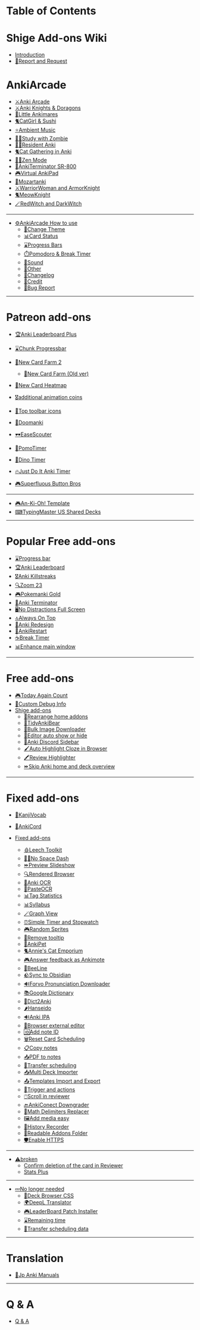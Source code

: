 # Table of Contents

# Shige Add-ons Wiki

- [Introduction](intro.md)
- [📨Report and Request](contact.md)

# AnkiArcade

- [⚔️️Anki Arcade](AnkiArcade/Home.md)
  <!-- - [🎮️Anki Arcade Themes](AnkiArcade/themes/00-index.md) -->
- [⚔️Anki Knights & Doragons](AnkiArcade/themes/01-anki-knights--doragons.md)
- [💎Little Ankimares](AnkiArcade/themes/02-little-ankimares.md)
- [🐈CatGirl & Sushi](AnkiArcade/themes/03-catgirl--sushi.md)
- [⭐Ambient Music](AnkiArcade/themes/04-ambiebt-music.md)
- [🧟‍♀Study with Zombie](AnkiArcade/themes/05-study-with-zombie.md)
- [🧟‍♀Resident Anki](AnkiArcade/themes/06-resident-anki.md)
- [🐈️Cat Gathering in Anki](AnkiArcade/themes/07-️cat-gathering-in-anki.md)
- [🧘‍♀️Zen Mode](AnkiArcade/themes/08-️zen-mode.md)
- [🤖AnkiTerminator SR-800](AnkiArcade/themes/09-ankiterminator-sr-800.md)
- [🎮Virtual AnkiPad](AnkiArcade/themes/10-virtual-ankipad.md)
- [🎵Mozartanki](AnkiArcade/themes/11-mozartanki.md)
- [⚔️WarriorWoman and ArmorKnight](AnkiArcade/themes/12-warriorwoman.md)
- [🐈MeowKnight](AnkiArcade/themes/13-meowknight.md)
- [🪄RedWitch and DarkWitch](AnkiArcade/themes/14-redwitch.md)

---
- [⚙️AnkiArcade How to use](AnkiArcade/how-to-use.md)
  - [🎨Change Theme](AnkiArcade/02.-Change-Theme.md)
  - [📊Card Status](AnkiArcade/03.-Card-status.md)
  - [⌛️Progress Bars](AnkiArcade/04.-Progress-Bars.md)
  - [⏱️Pomodoro & Break Timer](AnkiArcade/05.-Pomodoro-&-Break-Timer.md)
  - [🎵Sound](AnkiArcade/06.-Sound.md)
  - [📂Other](AnkiArcade/08.-Other.md)
  - [📝Changelog](AnkiArcade/09.-Changelog.md)
  - [💖Credit](AnkiArcade/98.-Credit.md)
  - [🚨Bug Report](AnkiArcade/99.-Bug-Report.md)

---
# Patreon add-ons
- [🏆️Anki Leaderboard Plus](Anki-Leaderboard-Plus.md)

- [⌛️Chunk Progressbar](progress-bar-for-anki.md)
<!-- - [🌱New Card Farm](new-card-farm/new-card-farm.md) -->
- [🌱New Card Farm 2](new-card-farm/new-card-farm-02.md)
  - [🌱New Card Farm (Old ver)](new-card-farm/new-card-farm-01.md)

- [📅New Card Heatmap](new-card-heatmap.md)
- [🎖️additional animation coins](additional-animation-coins.md)
- [🎨Top toolbar icons](top-toolbar-icons.md)
- [🔫Doomanki](doomanki.md)
- [🕶️EaseScouter](easescouter.md)
- [🍅PomoTimer](pomotimer.md)
- [🦖Dino Timer](dino-timer.md)
- [🔥Just Do It Anki Timer](just-anki-timer.md)
- [🎮Superfluous Button Bros](superfluous-button-bros.md)
---
- [🎮An-Ki-Oh! Template](an-ki-oh.md)
- [⌨TypingMaster US Shared Decks](typingmaster-us-keyboard.md)

---

# Popular Free add-ons
- [⌛️Progress bar](progress-bar.md)
- [🏆Anki Leaderboard](anki-leaderboard.md)
- [🎖️Anki Killstreaks](anki-killstreaks.md)<!--(anki-killstreaks.md)-->
- [🔍Zoom 23]()<!--(zoom-23.md)-->
- [🎮Pokemanki Gold](pokemanki-gold.md)<!--(pokemanki-gold.md)-->
- [🤖Anki Terminator](AnkiTerminator/anki_terminator_00.md)
- [🖥️No Distractions Full Screen]()<!--(no-distractions-full-screen.md)-->
- [🔝Always On Top]()<!--(always-on-top.md) -->
- [🎨Anki Redesign]()<!--(anki-redesign.md)-->
- [🔂AnkiRestart](ankirestart.md)
- [☕Break Timer](break-timer.md)
- [📊Enhance main window](enhance-main-window.md)
---

# Free add-ons

  - [🎮Today Again Count](today-again-count.md)
  - [🐞Custom Debug Info](debug_info.md)
- [Shige add-ons]()
  - [📌Rearrange home addons]()<!--(rearrange-home-addons.md)-->
  - [🐻TidyAnkiBear]()<!--(tidyankibear.md)-->
  - [🦾Bulk Image Downloader]()<!--(bulk-image-downloader.md)-->
  - [📝Editor auto show or hide]()<!--(editor-auto-show-or-hide.md)-->
  - [📱Anki Discord Sidebar]()<!--(anki-discord-sidebar.md)-->
  - [🖌️Auto Highlight Cloze in Browser]()<!--(auto-highlight-cloze-in-browser.md)-->
  - [🖍️Review Highlighter]()<!--(review-highlighter.md)-->
  - [⏩️Skip Anki home and deck overview]()<!--(skip-anki-home-and-deck-overview.md)-->

---

# Fixed add-ons

- [🍣KanjiVocab](KanjiVocab.md)
- [📱AnkiCord](ankicord.md)

- [Fixed add-ons]()

  - [🩸Leech Toolkit]()
  - [🏃🏻No Space Dash]()
  - [⏩Preview Slideshow]()
  - [🔍Rendered Browser]()
  - [📸Anki OCR]()
  - [📸PasteOCR]()
  - [📊Tag Statistics]()
  - [📊Syllabus]()
  - [🪄Graph View]()
  - [⏰️Simple Timer and Stopwatch]()
  - [🎮Random Sprites]()
  - [👻Remove tooltip]()
  - [🐤AnkiPet]()
  - [🐈️Annie's Cat Emporium]()
  - [🎮️Answer feedback as Ankimote]()
  - [🐝BeeLine]()
  - [🪨Sync to Obsidian]()
  - [🔊Forvo Pronunciation Downloader]()
  - [📚Google Dictionary]()
  - [🐼Dict2Anki]()
  - [🌶️Hanseido]()
  - [🔊Anki IPA]()
  - [📝Browser external editor]()
  - [🆔Add note ID]()
  - [🗑️Reset Card Scheduling]()
  - [📋Copy notes]()
  - [📥PDF to notes]()
  - [🚚Transfer scheduling]()
  - [📥Multi Deck Importer]()
  - [📤Templates Import and Export]()
  - [🔗Trigger and actions]()
  - [🖱️Scroll in reviewer]()
  - [🔙AnkiConect Downgrader]()
  - [🧮Math Delimiters Replacer]()
  - [🖼️Add media easy]()
  - [💾History Recorder]()
  - [📂Readable Addons Folder]()
  - [🛡️Enable HTTPS]()

---
- [⚠️broken]()
  - [Confirm deletion of the card in Reviewer]()
  - [Stats Plus]()

---

- [💤No longer needed]()
  - [🎨Deck Browser CSS]()
  - [🌍DeepL Translator]()
  - [🎮️LeaderBoard Patch Installer]()
  - [⌛️Remaining time]()
  - [🚚Transfer scheduling data]()

---

# Translation
- [📖Jp Anki Manuals ](anki_manuals_jp.md)

---

# Q & A
- [Q & A]()




<!-- 

# Free add-ons (by Shige)

- [🤖Anki Terminator](AnkiTerminator/anki_terminator_00.md)
- [☕Break Timer](break-timer.md)
- [🔂AnkiRestart](ankirestart.md)
- [🎮Today Again Count](today-again-count.md)
- [🦾Bulk Image Downloader](bulk-image-downloader.md)
- [🐻TidyAnkiBear](tidyankibear.md)
- [📌Rearrange home addons](rearrange-home-addons.md)
- [📱Anki Discord Sidebar](anki-discord-sidebar.md)
- [🖌️Auto Highlight Cloze in Browser](auto-highlight-cloze-in-browser.md)
- [🖍️Review Highlighter](review-highlighter.md)
- [⏩️Skip Anki home and deck overview](skip-anki-home-and-deck-overview.md)


# Popular Free add-ons(Custom)
- [🎮Progress bar](progress-bar.md)
- [🏆Anki Leaderboard](anki-leaderboard.md)
- [🎮Anki Killstreaks](anki-killstreaks.md)
- [🎮Pokemanki Gold](pokemanki-gold.md)
- [🖥️No Distractions Full Screen](no-distractions-full-screen.md)
- [🎨Anki Redesign](anki-redesign.md)
- [🔝Always On Top](always-on-top.md)
- [🔍Zoom 23](zoom-23.md)


# Fixed Free add-ons

- [🩸Leech Toolkit](leech-toolkit.md)
- [🏃🏻No Space Dash](no-space-dash.md)
- [⏩Preview Slideshow](preview-slideshow.md)
- [🔍Rendered Browser](rendered-browser.md)
- [📸Anki OCR](anki-ocr.md)
- [📸PasteOCR](pasteocr.md)
- [📊Tag Statistics](tag-statistics.md)
- [📊Syllabus](syllabus.md)
- [🪄Graph View](graph-view.md)
- [⏰️Simple Timer and Stopwatch](simple-timer-and-stopwatch.md)
- [🎮Random Sprites](random-sprites.md)
- [👻Remove tooltip](remove-tooltip.md)
- [🐤AnkiPet](ankipet.md)
- [🐈️Annie's Cat Emporium](annies-cat-emporium.md)
- [🐝BeeLine](beeline.md)
- [🪨Sync to Obsidian](sync-to-obsidian.md)
- [🔊Forvo Pronunciation Downloader](forvo-pronunciation-downloader.md)
- [📚Google Dictionary](google-dictionary.md)
- [🐼Dict2Anki](dict2anki.md)
- [🌶️Hanseido](hanseido.md)
- [🔊Anki IPA](anki-ipa.md)
- [📝Browser external editor](browser-external-editor.md)
- [🆔Add note ID](add-note-id.md)
- [🗑️Reset Card Scheduling](reset-card-scheduling.md)
- [📋Copy notes](copy-notes.md)
- [📥PDF to notes](pdf-to-notes.md)
- [📥Multi Deck Importer](multi-deck-importer.md)
- [📤Templates Import and Export](templates-import-and-export.md)
- [🔗Trigger and actions](trigger-and-actions.md)
- [🖱️Scroll in reviewer](scroll-in-reviewer.md)
- [🔙AnkiConect Downgrader](ankiconect-downgrader.md)
- [🧮Math Delimiters Replacer](math-delimiters-replacer.md)
- [🖼️Add media easy](add-media-easy.md)
- [💾History Recorder](history-recorder.md)
- [📂Readable Addons Folder](readable-addons-folder.md)
- [🛡️Enable HTTPS](enable-https.md)

# No longer needed
- [🎨Deck Browser CSS](deck-browser-css.md)
- [🌍DeepL Translator](deepl-translator.md)
- [🎮️LeaderBoard Patch Installer](leaderboard-patch-installer.md)
- [⌛️Remaining time](remaining-time.md)
- [🚚Transfer scheduling data](transfer-scheduling-data.md)

# Others
- [📖Japanese translation of Anki Manuals](anki_manuals_jp.md)

# Q & A
- [Q & A](q--a.md)


 -->
